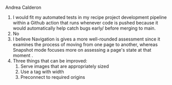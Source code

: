 Andrea Calderon 

1) I would fit my automated tests in my recipe project development pipeline within a Github action that runs whenever code is pushed because it would automatically help catch bugs early/ before merging to main. 
2) No
3) I believe Navigation is gives a more well-rounded assessment since it examines the process of moving from one page to another, whereas Snapshot mode focuses more on assessing a page's state at that moment . 
4) Three things that can be improved:
   1) Serve images that are appropriately sized
   2) Use a <meta name = "viewport"> tag with width 
   3) Preconnect to required origins